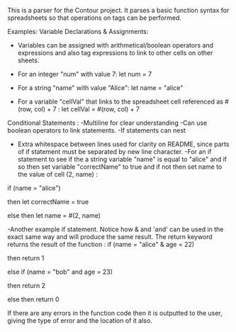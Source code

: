 This is a parser for the Contour project. It parses a basic function syntax for spreadsheets so that operations on tags can be performed.

Examples:
Variable Declarations & Assignments:
 - Variables can be assigned with arithmetical/boolean operators and expressions and also tag expressions to link to other cells
    on other sheets.
 - For an integer "num" with value 7:
  let num = 7
  
 - For a string "name" with value "Alice":
  let name = "alice"
  
 - For a variable "cellVal" that links to the spreadsheet cell referenced as #(row, col) + 7
 : let cellVal = #(row, col) + 7
 
Conditional Statements :
  -Multiline for clear understanding
  -Can use boolean operators to link statements.
  -If statements can nest
  
  - Extra whitespace between lines used for clarity on README, since parts of if statement must be separated by new line character.
  -For an if statement to see if the a string variable "name" is equal to "alice" and if so then set variable "correctName" to   true and if not then set name to the value of cell (2, name) :
  
  
   if (name = "alice")
   
   then let correctName = true
   
   else then let name = #(2, name)
  
  -Another example if statement. Notice how & and 'and' can be used in the exact same way and will produce the same result.
  The return keyword returns the result of the function :
    if (name = "alice" & age = 22)
    
   then return 1
   
   else if (name = "bob" and age = 23)
   
   then return 2
   
   else then return 0
   
If there are any errors in the function code then it is outputted to the user, giving the type of error and the location of it also.

